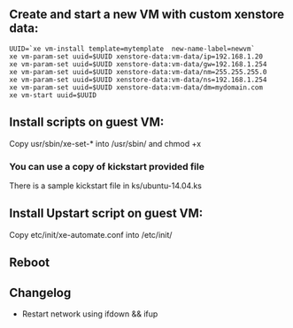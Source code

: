 ## Create and start a new VM with custom xenstore data:
    UUID=`xe vm-install template=mytemplate  new-name-label=newvm`
    xe vm-param-set uuid=$UUID xenstore-data:vm-data/ip=192.168.1.20
    xe vm-param-set uuid=$UUID xenstore-data:vm-data/gw=192.168.1.254
    xe vm-param-set uuid=$UUID xenstore-data:vm-data/nm=255.255.255.0
    xe vm-param-set uuid=$UUID xenstore-data:vm-data/ns=192.168.1.254
    xe vm-param-set uuid=$UUID xenstore-data:vm-data/dm=mydomain.com
    xe vm-start uuid=$UUID

## Install scripts on guest VM:

Copy usr/sbin/xe-set-* into /usr/sbin/ and chmod +x

### You can use a copy of kickstart provided file

There is a sample kickstart file in ks/ubuntu-14.04.ks

## Install Upstart script on guest VM:

Copy etc/init/xe-automate.conf into /etc/init/

## Reboot

## Changelog

* Restart network using ifdown && ifup
